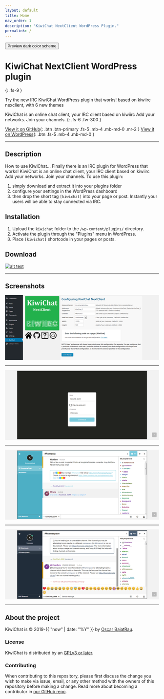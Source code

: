 ```yaml
---
layout: default
title: Home
nav_order: 1
description: "KiwiChat NextClient WordPress Plugin."
permalink: /
---
```


<button class="btn js-toggle-dark-mode">Preview dark color scheme</button>

<script>
const toggleDarkMode = document.querySelector('.js-toggle-dark-mode');

jtd.addEvent(toggleDarkMode, 'click', function(){
  if (jtd.getTheme() === 'dark') {
    jtd.setTheme('light');
    toggleDarkMode.textContent = 'Preview dark color scheme';
  } else {
    jtd.setTheme('dark');
    toggleDarkMode.textContent = 'Return to the light side';
  }
});
</script>

# KiwiChat NextClient WordPress plugin
{: .fs-9 }

Try the new IRC KiwiChat WordPress plugin that works! based on kiwiirc nexclient, with 6 new themes

KiwiChat is an online chat client, your IRC client based on kiwiirc Add your networks. Join your channels.
{: .fs-6 .fw-300 }

[View it on GitHub](https://github.com/KiwiChat/wp-kiwichat){: .btn .btn-primary .fs-5 .mb-4 .mb-md-0 .mr-2 } [View it on WordPress](https://wordpress.org/plugins/kiwichat/){: .btn .fs-5 .mb-4 .mb-md-0 }

---

## Description

How to use KiwiChat…
Finally there is an IRC plugin for WordPress that works!
KiwiChat is an online chat client, your IRC client based on kiwiirc Add your networks. Join your channels.
To use this plugin:
1. simply download and extract it into your plugins folder
2. configure your settings in the WordPress dashboard
3. then drop the short tag ```[kiwichat]``` into your page or post.
Instantly your users will be able to stay connected via IRC.

## Installation

1. Upload the ```kiwichat``` folder to the ```/wp-content/plugins/``` directory.
1. Activate the plugin through the "Plugins" menu in WordPress.
1. Place ```[kiwichat]``` shortcode in your pages or posts.

## Download

[![alt text][image]][hyperlink]

  [hyperlink]: https://wordpress.org/plugins/kiwichat/
  [image]: https://kiwichat.github.io/kiwichat-300x150.png
  
 ---
 
## Screenshots

![Plugin configuration](https://raw.githubusercontent.com/KiwiChat/wp-kiwichat/master/assets/screenshot-1.png "Plugin configuration options page")

---

![Capture KiwiChat Home Screen](https://raw.githubusercontent.com/KiwiChat/wp-kiwichat/master/assets/screenshot-2.png "Capture KiwiChat Home Screen")

---

![Capture KiwiChat Online Chat](https://raw.githubusercontent.com/KiwiChat/wp-kiwichat/master/assets/screenshot-3.png "Capture KiwiChat Online Chat")

---

![KiwiChat Connected In Chat](https://raw.githubusercontent.com/KiwiChat/wp-kiwichat/master/assets/screenshot-4.png "KiwiChat Connected In Chat")
  
  
---

## About the project

KiwiChat is &copy; 2019-{{ "now" | date: "%Y" }} by [Oscar BaiatRau](http://showchat.tk).

### License

KiwiChat is distributed by an [GPLv3 or later](http://www.gnu.org/licenses/gpl-3.0.html).

### Contributing

When contributing to this repository, please first discuss the change you wish to make via issue,
email, or any other method with the owners of this repository before making a change. Read more about becoming a contributor in [our GitHub repo](https://github.com/KiwiChat/KiwiChat/graphs/contributors).
